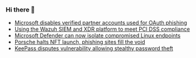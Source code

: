 ### Hi there 👋

<!--START_SECTION:feed-->
* [Microsoft disables verified partner accounts used for OAuth phishing](https://www.bleepingcomputer.com/news/security/microsoft-disables-verified-partner-accounts-used-for-oauth-phishing/)
* [Using the Wazuh SIEM and XDR platform to meet PCI DSS compliance](https://www.bleepingcomputer.com/news/security/using-the-wazuh-siem-and-xdr-platform-to-meet-pci-dss-compliance/)
* [Microsoft Defender can now isolate compromised Linux endpoints](https://www.bleepingcomputer.com/news/microsoft/microsoft-defender-can-now-isolate-compromised-linux-endpoints/)
* [Porsche halts NFT launch, phishing sites fill the void](https://www.bleepingcomputer.com/news/security/porsche-halts-nft-launch-phishing-sites-fill-the-void/)
* [KeePass disputes vulnerability allowing stealthy password theft](https://www.bleepingcomputer.com/news/security/keepass-disputes-vulnerability-allowing-stealthy-password-theft/)
<!--END_SECTION:feed-->

<!--
**frankenk/frankenk** is a ✨ _special_ ✨ repository because its `README.md` (this file) appears on your GitHub profile.

Here are some ideas to get you started:

- 🔭 I’m currently working on ...
- 🌱 I’m currently learning ...
- 👯 I’m looking to collaborate on ...
- 🤔 I’m looking for help with ...
- 💬 Ask me about ...
- 📫 How to reach me: ...
- 😄 Pronouns: ...
- ⚡ Fun fact: ...
-->



